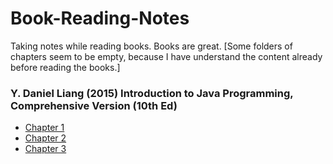 # Book-Reading-Notes

Taking notes while reading books. Books are great. [Some folders of chapters seem to be empty, because I have understand the content already before reading the books.]

<h3> Y. Daniel Liang (2015) Introduction to Java Programming, Comprehensive Version (10th Ed)</h3>
<ul>
  <li><a href="https://github.com/CurtisNewbie/Book-Reading-Notes/tree/master/(D.%20Daniel%20Liang%2C%202015)%20Introduction%20to%20Java%20Programming/Chap%201">Chapter 1</a></li>
  <li><a href="https://github.com/CurtisNewbie/Book-Reading-Notes/tree/master/(D.%20Daniel%20Liang%2C%202015)%20Introduction%20to%20Java%20Programming">Chapter 2</a></li>
  <li><a href="https://github.com/CurtisNewbie/Book-Reading-Notes/tree/master/(D.%20Daniel%20Liang%2C%202015)%20Introduction%20to%20Java%20Programming/Chap%203">Chapter 3</a></li>
</ul>
